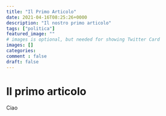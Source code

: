 ```yaml
---
title: "Il Primo Articolo"
date: 2021-04-16T08:25:26+0000
description: "Il nostro primo articolo"
tags: ["politica"]
featured_image: ""
# images is optional, but needed for showing Twitter Card
images: []
categories: 
comment : false
draft: false
---
```

# Il primo articolo

Ciao
